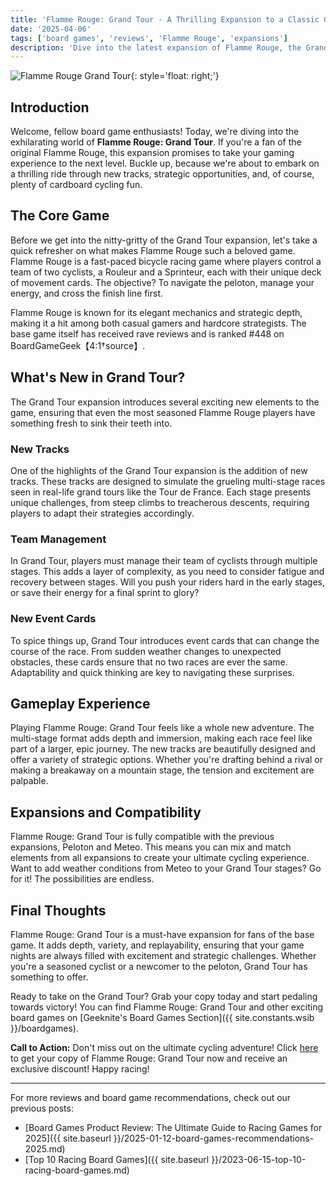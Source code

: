 ```yaml
---
title: 'Flamme Rouge: Grand Tour - A Thrilling Expansion to a Classic Game'
date: '2025-04-06'
tags: ['board games', 'reviews', 'Flamme Rouge', 'expansions']
description: 'Dive into the latest expansion of Flamme Rouge, the Grand Tour, and discover new strategies and excitement for your next game night.'
---
```


![Flamme Rouge Grand Tour](https://i.imgur.com/3zHcfgxm.jpg){: style='float: right;'}

## Introduction

Welcome, fellow board game enthusiasts! Today, we're diving into the exhilarating world of **Flamme Rouge: Grand Tour**. If you're a fan of the original Flamme Rouge, this expansion promises to take your gaming experience to the next level. Buckle up, because we're about to embark on a thrilling ride through new tracks, strategic opportunities, and, of course, plenty of cardboard cycling fun.

## The Core Game

Before we get into the nitty-gritty of the Grand Tour expansion, let's take a quick refresher on what makes Flamme Rouge such a beloved game. Flamme Rouge is a fast-paced bicycle racing game where players control a team of two cyclists, a Rouleur and a Sprinteur, each with their unique deck of movement cards. The objective? To navigate the peloton, manage your energy, and cross the finish line first.

Flamme Rouge is known for its elegant mechanics and strategic depth, making it a hit among both casual gamers and hardcore strategists. The base game itself has received rave reviews and is ranked #448 on BoardGameGeek【4:1†source】.

## What's New in Grand Tour?

The Grand Tour expansion introduces several exciting new elements to the game, ensuring that even the most seasoned Flamme Rouge players have something fresh to sink their teeth into.

### New Tracks

One of the highlights of the Grand Tour expansion is the addition of new tracks. These tracks are designed to simulate the grueling multi-stage races seen in real-life grand tours like the Tour de France. Each stage presents unique challenges, from steep climbs to treacherous descents, requiring players to adapt their strategies accordingly.

### Team Management

In Grand Tour, players must manage their team of cyclists through multiple stages. This adds a layer of complexity, as you need to consider fatigue and recovery between stages. Will you push your riders hard in the early stages, or save their energy for a final sprint to glory?

### New Event Cards

To spice things up, Grand Tour introduces event cards that can change the course of the race. From sudden weather changes to unexpected obstacles, these cards ensure that no two races are ever the same. Adaptability and quick thinking are key to navigating these surprises.

## Gameplay Experience

Playing Flamme Rouge: Grand Tour feels like a whole new adventure. The multi-stage format adds depth and immersion, making each race feel like part of a larger, epic journey. The new tracks are beautifully designed and offer a variety of strategic options. Whether you're drafting behind a rival or making a breakaway on a mountain stage, the tension and excitement are palpable.

## Expansions and Compatibility

Flamme Rouge: Grand Tour is fully compatible with the previous expansions, Peloton and Meteo. This means you can mix and match elements from all expansions to create your ultimate cycling experience. Want to add weather conditions from Meteo to your Grand Tour stages? Go for it! The possibilities are endless.

## Final Thoughts

Flamme Rouge: Grand Tour is a must-have expansion for fans of the base game. It adds depth, variety, and replayability, ensuring that your game nights are always filled with excitement and strategic challenges. Whether you're a seasoned cyclist or a newcomer to the peloton, Grand Tour has something to offer.

Ready to take on the Grand Tour? Grab your copy today and start pedaling towards victory! You can find Flamme Rouge: Grand Tour and other exciting board games on [Geeknite's Board Games Section]({{ site.constants.wsib }}/boardgames).

**Call to Action:** Don't miss out on the ultimate cycling adventure! Click [here](https://www.example.com) to get your copy of Flamme Rouge: Grand Tour now and receive an exclusive discount! Happy racing!

---
For more reviews and board game recommendations, check out our previous posts:
- [Board Games Product Review: The Ultimate Guide to Racing Games for 2025]({{ site.baseurl }}/2025-01-12-board-games-recommendations-2025.md)
- [Top 10 Racing Board Games]({{ site.baseurl }}/2023-06-15-top-10-racing-board-games.md)
